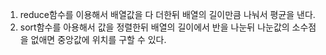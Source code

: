 1. reduce함수를 이용해서 배열값을 다 더한뒤 배열의 길이만큼 나눠서 평균을 낸다.
2. sort함수를 아용해서 값을 정렬한뒤 배열의 길이에서 반을 나눈뒤 나눈값의 소수점을 없애면 중앙값에 위치를 구할 수 있다.
